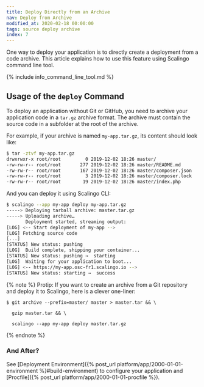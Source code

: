 ```yaml
---
title: Deploy Directly from an Archive
nav: Deploy from Archive
modified_at: 2020-02-18 00:00:00
tags: source deploy archive
index: 7
---
```


One way to deploy your application is to directly create a deployment from a
code archive. This article explains how to use this feature using Scalingo
command line tool.

{% include info_command_line_tool.md %}

## Usage of the `deploy` Command

To deploy an application without Git or GitHub, you need to archive your
application code in a `tar.gz` archive format. The archive must contain the
source code in a subfolder at the root of the archive.

For example, if your archive is named `my-app.tar.gz`, its content should look
like:

```sh
$ tar -ztvf my-app.tar.gz
drwxrwxr-x root/root         0 2019-12-02 18:26 master/
-rw-rw-r-- root/root       277 2019-12-02 18:26 master/README.md
-rw-rw-r-- root/root       167 2019-12-02 18:26 master/composer.json
-rw-rw-r-- root/root         3 2019-12-02 18:26 master/composer.lock
-rw-rw-r-- root/root        19 2019-12-02 18:26 master/index.php
```

And you can deploy it using Scalingo CLI:

```sh
$ scalingo --app my-app deploy my-app.tar.gz
-----> Deploying tarball archive: master.tar.gz
-----> Uploading archive…
       Deployment started, streaming output:
[LOG] <-- Start deployment of my-app -->
[LOG] Fetching source code
[...]
[STATUS] New status: pushing
[LOG]  Build complete, shipping your container...
[STATUS] New status: pushing →  starting
[LOG]  Waiting for your application to boot...
[LOG] <-- https://my-app.osc-fr1.scalingo.io -->
[STATUS] New status: starting →  success
```

{% note %}
Protip: If you want to create an archive from a Git repository and deploy it to
Scalingo, here is a clever one-liner:

```
$ git archive --prefix=master/ master > master.tar && \
```
```
  gzip master.tar && \
```
```
  scalingo --app my-app deploy master.tar.gz
```
{% endnote %}

### And After?

See [Deployment Environment]({% post_url platform/app/2000-01-01-environment
%}#build-environment) to configure your application and [Procfile]({% post_url
platform/app/2000-01-01-procfile %}).
